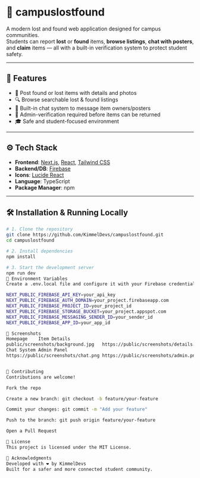 # 🎒 campuslostfound

A modern lost and found web application designed for campus communities.  
Students can report **lost** or **found** items, **browse listings**, **chat with posters**, and **claim** items — all with a built-in verification system to protect student safety.

---

## 🧩 Features

- 📌 Post found or lost items with details and photos
- 🔍 Browse searchable lost & found listings
- 💬 Built-in chat system to message item owners/posters
- 🔐 Admin-verification required before items can be returned
- 🎓 Safe and student-focused environment

---

## ⚙️ Tech Stack

- **Frontend**: [Next.js](https://nextjs.org/), [React](https://reactjs.org/), [Tailwind CSS](https://tailwindcss.com/)
- **Backend/DB**: [Firebase](https://firebase.google.com/)
- **Icons**: [Lucide React](https://lucide.dev/)
- **Language**: TypeScript
- **Package Manager**: npm

---

## 🛠️ Installation & Running Locally

```bash
# 1. Clone the repository
git clone https://github.com/KimmelDevs/campuslostfound.git
cd campuslostfound

# 2. Install dependencies
npm install

# 3. Start the development server
npm run dev
🔐 Environment Variables
Create a .env.local file and configure it with your Firebase credentials:

NEXT_PUBLIC_FIREBASE_API_KEY=your_api_key
NEXT_PUBLIC_FIREBASE_AUTH_DOMAIN=your_project.firebaseapp.com
NEXT_PUBLIC_FIREBASE_PROJECT_ID=your_project_id
NEXT_PUBLIC_FIREBASE_STORAGE_BUCKET=your_project.appspot.com
NEXT_PUBLIC_FIREBASE_MESSAGING_SENDER_ID=your_sender_id
NEXT_PUBLIC_FIREBASE_APP_ID=your_app_id

📸 Screenshots
Homepage	Item Details
public/screenshots/background.jpg	https://public/screenshots/details.png
Chat System	Admin Panel
https://public/screenshots/chat.png	https://public/screenshots/admin.png


🤝 Contributing
Contributions are welcome!

Fork the repo

Create a new branch: git checkout -b feature/your-feature

Commit your changes: git commit -m "Add your feature"

Push to the branch: git push origin feature/your-feature

Open a Pull Request

📄 License
This project is licensed under the MIT License.

🙌 Acknowledgments
Developed with ❤️ by KimmelDevs
Built for a safer and more connected student community.